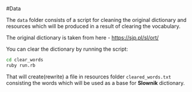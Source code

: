 #Data

The `data` folder consists of a script for cleaning the original dictionary and resources which will be produced in a result of clearing the vocabulary.

The original dictionary is taken from here - https://sjp.pl/sl/ort/

You can clear the dictionary by running the script:

```sh
cd clear_words
ruby run.rb
```

That will create(rewrite) a file in resources folder `cleared_words.txt` consisting the words which will be used as a base for **Slownik** dictionary.
